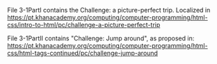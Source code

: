 File 3-1PartI contains the Challenge: a picture-perfect trip.
Localized in 
https://pt.khanacademy.org/computing/computer-programming/html-css/intro-to-html/pc/challenge-a-picture-perfect-trip

File 3-1PartII contains "Challenge: Jump around",
as proposed in: 
https://pt.khanacademy.org/computing/computer-programming/html-css/html-tags-continued/pc/challenge-jump-around